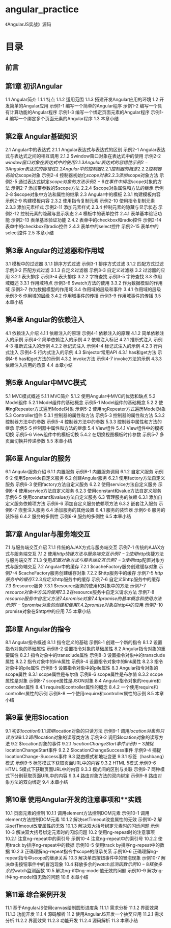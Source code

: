 # angular_practice
《AngularJS实战》源码
# 目录
## 前言 
## 第1章 初识Angular 
1.1 Angular简介 
1.1.1 特点 
1.1.2 适用范围 
1.1.3 搭建开发Angular应用的环境
1.2 开发简单的Angular应用 
示例1-1 编写一个简单的Angular程序 
示例1-2 编写一个具有计算功能的Angular程序 
示例1-3 编写一个绑定页面元素的Angular程序 
示例1-4 编写一个绑定多个页面元素的Angular程序 
1.3 本章小结 
## 第2章 Angular基础知识 
2.1 Angular中的表达式 
2.1.1 Angular表达式与表达式的区别 
示例2-1 Angular表达式与表达式之间的相互调用 
2.1.2 $window窗口对象在表达式中的使用 
示例2-2 $window窗口对象在表达式中的使用 
2.1.3 Angular表达式的容错性 
示例2-3 Angular表达式的容错性 
2.2 Angular中的控制器 
2.2.1 控制器的概念 
2.2.2 控制器初始化$scope对象 
示例2-4 控制器初始化$scope对象 
2.2.3 添加$scope对象方法 
示例2-5 通过表达式绑定$scope对象的方法 
示例2-6 在事件中绑定$scope对象的方法 
示例2-7 添加带参数的$scope方法 
2.2.4 $scope对象属性和方法的继承 
示例2-8 $scope对象中方法和属性的继承 
2.3 Angular中的模板 
2.3.1 构建模板内容 
示例2-9 构建模板内容 
2.3.2 使用指令复制元素 
示例2-10 使用指令复制元素 
2.3.3 添加元素样式 
示例2-11 添加元素样式 
2.3.4 控制元素的隐藏与显示状态 
示例2-12 控制元素的隐藏与显示状态 
2.4 模板中的表单控件 
2.4.1 表单基本验证功能 
示例2-13 表单基本验证功能 
2.4.2 表单中的checkbox和radio控件 
示例2-14 表单中的checkbox和radio控件 
2.4.3 表单中的select控件 
示例2-15 表单中的select控件 
2.5 本章小结 
## 第3章 Angular的过滤器和作用域 
3.1 模板中的过滤器 
3.1.1 排序方式过滤 
示例3-1 排序方式过滤 
3.1.2 匹配方式过滤 
示例3-2 匹配方式过滤 
3.1.3 自定义过滤器 
示例3-3 自定义过滤器 
3.2 过滤器的应用 
3.2.1 表头排序 
示例3-4 表头排序 
3.2.2 字符查找 
示例3-5 字符查找 
3.3 作用域概述 
3.3.1 作用域特点 
示例3-6 $watch方法的使用 
3.3.2 作为数据模型的作用域 
示例3-7 作为数据模型的作用域 
3.4 作用域的层级和事件 
3.4.1 作用域的层级 
示例3-8 作用域的层级 
3.4.2 作用域事件的传播 
示例3-9 作用域事件的传播 
3.5 本章小结 
## 第4章 Angular的依赖注入 
4.1 依赖注入介绍 
4.1.1 依赖注入的原理 
示例4-1 依赖注入的原理 
4.1.2 简单依赖注入的示例 
示例4-2 简单依赖注入的示例 
4.2 依赖注入标记 
4.2.1 推断式注入 
示例4-3 推断式注入的示例 
4.2.2 标记式注入 
示例4-4 标记式注入的示例 
4.2.3 行内式注入 
示例4-5 行内式注入的示例 
4.3 $injector常用API 
4.3.1 has和get方法 
示例4-6 has和get方法的示例 
4.3.2 invoke方法 
示例4-7 invoke方法的示例 
4.3.3 依赖注入应用的场景 
4.4 本章小结 
## 第5章 Angular中MVC模式 
5.1 MVC模式概述 
5.1.1 MVC简介 
5.1.2 使用Angular中MVC的优势和缺点 
5.2 Model组件 
5.2.1 Model组件的基础概念 
示例5-1 Model组件的基础概念 
5.2.2 使用ngRepeater方式遍历Model对象 
示例5-2 使用ngRepeater方式遍历Model对象 
5.3 Controller组件 
5.3.1 控制器的属性和方法 
示例5-3 控制器的属性和方法 
5.3.2 控制器方法中的参数 
示例5-4 控制器方法中的参数 
5.3.3 控制器中属性和方法的继承 
示例5-5 控制器中属性和方法的继承 
5.4 View组件 
5.4.1 View组件中的模板切换 
示例5-6 View组件中的模板切换 
5.4.2 在切换视图模板时传参数 
示例5-7 多页面切换并传递参数 
5.5 本章小结 
## 第6章 Angular的服务 
6.1 Angular服务介绍 
6.1.1 内置服务 
示例6-1 内置服务调用 
6.1.2 自定义服务 
示例6-2 使用$provide自定义服务 
6.2 创建Angular服务 
6.2.1 使用factory方法自定义服务 
示例6-3 使用factory方法自定义服务 
6.2.2 使用service方法自定义服务 
示例6-4 使用service方法自定义服务 
6.2.3 使用constant和value方法自定义服务 
示例6-5 使用constant和value方法自定义服务 
6.3 管理服务的依赖 
6.3.1 添加自定义服务依赖项方法 
示例6-6 添加自定义服务依赖项方法 
6.3.2 嵌套注入服务 
示例6-7 嵌套注入服务 
6.4 添加服务的其他设置 
6.4.1 服务的装饰器 
示例6-8 服务的装饰器 
6.4.2 服务的多例性 
示例6-9 服务的多例性 
6.5 本章小结 
## 第7章 Angular与服务端交互 
7.1 与服务端交互介绍 
7.1.1 传统的AJAX方式与服务端交互 
示例7-1 传统的AJAX方式与服务端交互 
7.1.2 使用$http快捷方法与服务端交互 
示例7-2 使用$http快捷方法与服务端交互 
7.1.3 使用$配置对象方式与服务端交互 
示例7-3 使用$http配置对象方式与服务端交互 
7.2 Angular中的缓存 
7.2.1 $cacheFactory服务创建缓存对象 
示例7-4 $cacheFactory服务创建缓存对象 
7.2.2 $http服务中的缓存 
示例7-5 $http服务中的缓存 
7.2.3 自定义$http服务中的缓存 
示例7-6 自定义$http服务中的缓存 
7.3 $resource服务 
7.3.1 $resource服务的使用和对象中的方法 
示例7-7 $resource对象中方法的使用 
7.3.2 在$resource服务中自定义请求方法 
示例7-8 $resource服务中自定义方法 
7.4 promise对象 
7.4.1 promise的基本概念和使用方法 
示例7-9 promise对象的创建和使用 
7.4.2 promise对象在$http中的应用 
示例7-10 promise对象在$http中的应用 
7.5 本章小结 
## 第8章 Angular的指令 
8.1 Angular指令概述 
8.1.1 指令定义的基础 
示例8-1 创建一个新的指令 
8.1.2 设置指令对象的基础属性 
示例8-2 设置指令对象的基础属性 
8.2 Angular指令对象的重要属性 
8.2.1 指令对象中的transclude属性 
示例8-3 设置指令对象中的transclude属性 
8.2.2 指令对象中的link属性 
示例8-4 设置指令对象中的link属性 
8.2.3 指令对象中的pile属性 
示例8-5 设置指令对象中的pile属性 
8.3 Angular指令对象的scope属性 
8.3.1 scope属性是布尔值 
示例8-6 scope属性是布尔值 
8.3.2 scope属性是对象 
示例8-7 scope属性是JSON对象 
8.4 Angular指令对象的require和controller属性 
8.4.1 require和controller属性的概念 
8.4.2 一个使用require和controller属性的示例 
示例8-8 一个使用require和controller属性的示例 
8.5 本章小结 
## 第9章 使用$location 
9.1 初识$location 
9.1.1 调用$location对象的只读方法 
示例9-1 调用$location对象的只读方法 
9.1.2 调用$location对象的读写类方法 
示例9-2 调用$location对象的读写方法 
9.2 $location对象的事件 
9.2.1 $locationChangeStart事件 
示例9-3 捕捉$locationChangeStart事件 
9.2.2 $locationChangeSuccess事件 
示例9-4 捕捉locationChange-Success事件 
9.3 路由模式和地址变更 
9.3.1 标签（hashbang）模式 
示例9-5 标签模式下获取页面URL中的内容 
9.3.2 HTML 5模式 
示例9-6 HTML 5模式下获取页面URL中的内容 
9.3.3 模式间的区别与关联 
示例9-7 两种模式下分别获取页面URL中的内容 
9.3.4 路由对象方法的双向绑定 
示例9-8 路由对象方法的双向绑定 
9.4 本章小结 
## 第10章 使用Angular开发的注意事项和**实践 
10.1 页面元素的控制 
10.1.1 调用element方法控制DOM元素 
示例10-1 调用element方法控制DOM元素 
10.1.2 解决setTimeout改变属性的无效 
示例10-2 解决setTimeout改变属性的无效 
10.1.3 解决双大括号绑定元素时的闪烁问题 
示例10-3 解决双大括号绑定元素时的闪烁问题 
10.2 使用ng-repeat时的注意事项 
10.2.1 注意ng-repeat中的索引号 
示例10-4 注意ng-repeat中的索引号 
10.2.2 使用track by排序ng-repeat中的数据 
示例10-5 使用track by排序ng-repeat中的数据 
10.2.3 正确理解ng-repeat指令中scope的继承关系 
示例10-6 正确理解ng-repeat指令中scope的继承关系 
10.3 解决单击按钮事件中的冒泡现象 
示例10-7 解决单击按钮事件中的冒泡现象 
10.4 释放多余的$watch监测函数 
示例10-8 释放多余的$watch监测函数 
10.5 解决ng-if中ng-model值无效的问题 
示例10-9 解决ng-if中ng-model值无效的问题 
10.6 本章小结 
## 第11章 综合案例开发 
11.1 基于AngularJS使用canvas绘制圆形进度条 
11.1.1 需求分析 
11.1.2 界面效果 
11.1.3 功能开发 
11.1.4 源码解析 
11.2 使用AngularJS开发一个抽奖应用 
11.2.1 需求分析 
11.2.2 界面效果 
11.2.3 功能开发 
11.2.4 源码解析 
11.3 本章小结 
